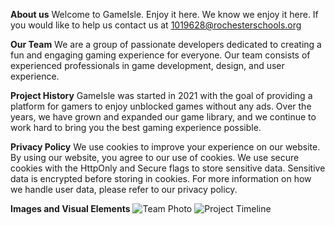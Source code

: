 **About us**
Welcome to GameIsle.
Enjoy it here.
We know we enjoy it here.
If you would like to help us contact us at
1019628@rochesterschools.org

**Our Team**
We are a group of passionate developers dedicated to creating a fun and engaging gaming experience for everyone. Our team consists of experienced professionals in game development, design, and user experience.

**Project History**
GameIsle was started in 2021 with the goal of providing a platform for gamers to enjoy unblocked games without any ads. Over the years, we have grown and expanded our game library, and we continue to work hard to bring you the best gaming experience possible.

**Privacy Policy**
We use cookies to improve your experience on our website. By using our website, you agree to our use of cookies. We use secure cookies with the HttpOnly and Secure flags to store sensitive data. Sensitive data is encrypted before storing in cookies. For more information on how we handle user data, please refer to our privacy policy.

**Images and Visual Elements**
![Team Photo](../images/team-photo.jpg)
![Project Timeline](../images/project-timeline.jpg)
